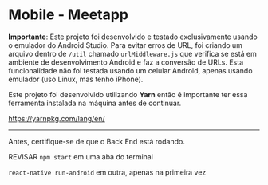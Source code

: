 # Mobile - Meetapp

**Importante**: Este projeto foi desenvolvido e testado exclusivamente usando o emulador do Android Studio. Para evitar erros de URL, foi criando um arquivo dentro de `/util` chamado `urlMiddleware.js` que verifica se está em ambiente de desenvolvimento Android e faz a conversão de URLs. Esta funcionalidade não foi testada usando um celular Android, apenas usando emulador (uso Linux, mas tenho iPhone).

Este projeto foi desenvolvido utilizando **Yarn** então é importante ter essa ferramenta instalada na máquina antes de continuar.

https://yarnpkg.com/lang/en/

---

Antes, certifique-se de que o Back End está rodando.

REVISAR
`npm start` em uma aba do terminal

`react-native run-android` em outra, apenas na primeira vez
